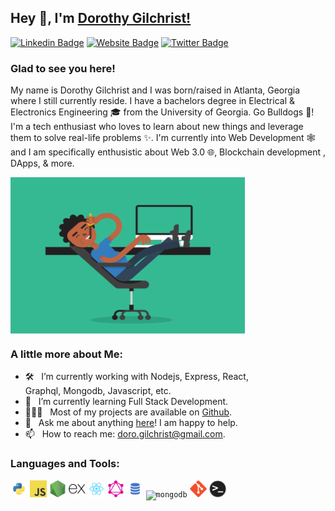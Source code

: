 ## Hey 👋, I'm [Dorothy Gilchrist!](https://github.com/kilowattdot/)

[![Linkedin Badge](https://img.shields.io/badge/-LinkedIn-0e76a8?style=flat-square&logo=Linkedin&logoColor=white)](https://www.linkedin.com/in/dorogilchrist/)
[![Website Badge](https://img.shields.io/badge/Website-3b5998?style=flat-square&logo=google-chrome&logoColor=white)](https://kilowattdot.github.io/react-portfolio2/)
[![Twitter Badge](https://img.shields.io/badge/-Twitter-00acee?style=flat-square&logo=Twitter&logoColor=white)](https://twitter.com/kilowattdot)




### Glad to see you here! 




My name is Dorothy Gilchrist and I was born/raised in Atlanta, Georgia where I still currently reside. I have a bachelors degree in Electrical & Electronics Engineering 🎓 from the University of Georgia. Go Bulldogs 🐶! I'm a tech enthusiast who loves to learn about new things and leverage them to solve real-life problems ✨. I'm currently into Web Development 🕸️ and I am specifically enthusistic about Web 3.0 🌐, Blockchain development , DApps, & more.

<img align="center" height="250" width="375" alt="" src="5eKX.gif" />

### A little more about Me:


- 🛠 &nbsp; I’m currently working with Nodejs, Express, React, <br /> Graphql, Mongodb, Javascript, etc.
- 🚀 &nbsp; I’m currently learning Full Stack Development.
- 👨🏻‍💻 &nbsp; Most of my projects are available on [Github](https://github.com/kilowattdot).
- 💬 &nbsp; Ask me about anything [here](https://github.com/KiloWattDot/KiloWattDot_intro/issues/1)! I am happy to help.
- 📫 &nbsp; How to reach me: doro.gilchrist@gmail.com.
<!-- - 📝 &nbsp; Checkout my [Resume](COMING SOON). -->



### Languages and Tools:

<!-- <code><img height="27" src="https://raw.githubusercontent.com/github/explore/80688e429a7d4ef2fca1e82350fe8e3517d3494d/topics/cpp/cpp.png" alt="cpp"></code> -->
<code><img height="27" src="https://raw.githubusercontent.com/github/explore/80688e429a7d4ef2fca1e82350fe8e3517d3494d/topics/python/python.png" alt="python"></code>
<code><img height="27" src="https://raw.githubusercontent.com/github/explore/80688e429a7d4ef2fca1e82350fe8e3517d3494d/topics/javascript/javascript.png" alt="javascript"></code>
<code><img height="27" src="https://raw.githubusercontent.com/github/explore/80688e429a7d4ef2fca1e82350fe8e3517d3494d/topics/nodejs/nodejs.png" alt="nodejs"></code>
<code><img height="27" src="https://raw.githubusercontent.com/devicons/devicon/master/icons/express/express-original.svg" alt="expressjs"></code>
<code><img height="27" src="https://raw.githubusercontent.com/github/explore/80688e429a7d4ef2fca1e82350fe8e3517d3494d/topics/react/react.png" alt="react"></code>
<code><img height="27" src="https://raw.githubusercontent.com/github/explore/80688e429a7d4ef2fca1e82350fe8e3517d3494d/topics/graphql/graphql.png" alt="graphql"></code>
<code><img height="27" src="https://raw.githubusercontent.com/github/explore/80688e429a7d4ef2fca1e82350fe8e3517d3494d/topics/sql/sql.png" alt="sql"></code>
<code><img height="27" src="https://encrypted-tbn0.gstatic.com/images?q=tbn%3AANd9GcSTTzPAw-55ssm1Im594xYZ9eRQu2JylrkYLg&usqp=CAU" alt="mongodb"></code>
<code><img height="27" src="https://raw.githubusercontent.com/devicons/devicon/master/icons/git/git-original.svg" alt="git"></code>
<code><img height="27" src="https://raw.githubusercontent.com/github/explore/80688e429a7d4ef2fca1e82350fe8e3517d3494d/topics/terminal/terminal.png" alt="terminal"></code>